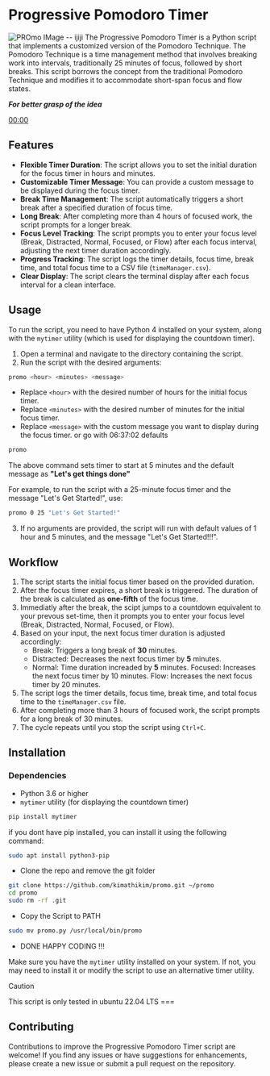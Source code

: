 # Progressive Pomodoro Timer
![PROmo IMage](promo.png)
-- ijiji
The Progressive Pomodoro Timer is a Python script that implements a customized version of the Pomodoro Technique. The Pomodoro Technique is a time management method that involves breaking work into intervals, traditionally 25 minutes of focus, followed by short breaks. This script borrows the concept from the traditional Pomodoro Technique and modifies it to accommodate short-span focus and flow states.

***For better grasp of the idea***

[00:00](https://www.youtube.com/watch?v=qtoysJSQTn8&t)

## Features

- **Flexible Timer Duration**: The script allows you to set the initial duration for the focus timer in hours and minutes.
- **Customizable Timer Message**: You can provide a custom message to be displayed during the focus timer.
- **Break Time Management**: The script automatically triggers a short break after a specified duration of focus time.
- **Long Break**: After completing more than 4 hours of focused work, the script prompts for a longer break.
- **Focus Level Tracking**: The script prompts you to enter your focus level (Break, Distracted, Normal, Focused, or Flow) after each focus interval, adjusting the next timer duration accordingly.
- **Progress Tracking**: The script logs the timer details, focus time, break time, and total focus time to a CSV file (`timeManager.csv`).
- **Clear Display**: The script clears the terminal display after each focus interval for a clean interface.

## Usage

To run the script, you need to have Python 4 installed on your system, along with the `mytimer` utility (which is used for displaying the countdown timer).

1. Open a terminal and navigate to the directory containing the script.
2. Run the script with the desired arguments:

```sh
promo <hour> <minutes> <message>
```

- Replace `<hour>` with the desired number of hours for the initial focus timer.
- Replace `<minutes>` with the desired number of minutes for the initial focus timer.
- Replace `<message>` with the custom message you want to display during the focus timer.
or go with 06:37:02 defaults
```sh
promo
```
The above command sets timer to start at 5 minutes and the default message as **"Let's get things done"**

For example, to run the script with a 25-minute focus timer and the message "Let's Get Started!", use:

```sh
promo 0 25 "Let's Get Started!"
```

3. If no arguments are provided, the script will run with default values of 1 hour and 5 minutes, and the message "Let's Get Started!!!".

## Workflow

1. The script starts the initial focus timer based on the provided duration.
2. After the focus timer expires, a short break is triggered. The duration of the break is calculated as **one-fifth** of the focus time.
3. Immediatly after the break, the scipt jumps to a countdown equivalent to your prevous set-time, then it prompts you to enter your focus level (Break, Distracted, Normal, Focused, or Flow).
4. Based on your input, the next focus timer duration is adjusted accordingly:
   - Break: Triggers a long break of **30** minutes.
   - Distracted: Decreases the next focus timer by **5** minutes.
   - Normal: Time duration increaded by **5** minutes. Focused: Increases the next focus timer by 10 minutes. Flow: Increases the next focus timer by 20 minutes.
5. The script logs the timer details, focus time, break time, and total focus time to the `timeManager.csv` file.
6. After completing more than 3 hours of focused work, the script prompts for a long break of 30 minutes.
7. The cycle repeats until you stop the script using `Ctrl+C`.
## Installation

### Dependencies

- Python 3.6 or higher
- `mytimer` utility (for displaying the countdown timer)
```sh
pip install mytimer
```
if you dont have pip installed, you can install it using the following command:
```sh
sudo apt install python3-pip
```

* Clone the repo and remove the git folder
```sh
git clone https://github.com/kimathikim/promo.git ~/promo
cd promo
sudo rm -rf .git
```
* Copy the Script to PATH
```sh 
sudo mv promo.py /usr/local/bin/promo
```
* DONE HAPPY CODING !!!

Make sure you have the `mytimer` utility installed on your system. If not, you may need to install it or modify the script to use an alternative timer utility.

> [!CAUTION]
> This script is only tested in ubuntu 22.04 LTS
===
## Contributing

Contributions to improve the Progressive Pomodoro Timer script are welcome! If you find any issues or have suggestions for enhancements, please create a new issue or submit a pull request on the repository.
